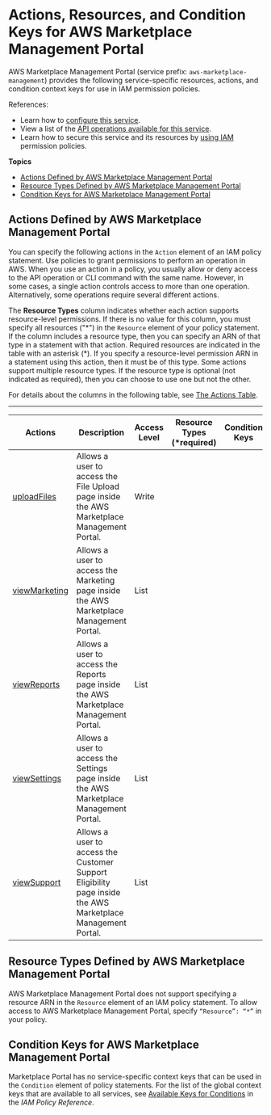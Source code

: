 # Actions, Resources, and Condition Keys for AWS Marketplace Management Portal<a name="list_awsmarketplacemanagementportal"></a>

AWS Marketplace Management Portal \(service prefix: `aws-marketplace-management`\) provides the following service\-specific resources, actions, and condition context keys for use in IAM permission policies\.

References:
+ Learn how to [configure this service](https://docs.aws.amazon.com/marketplace/latest/controlling-access/)\.
+ View a list of the [API operations available for this service](https://docs.aws.amazon.com/marketplaceentitlement/latest/APIReference/)\.
+ Learn how to secure this service and its resources by [using IAM](https://docs.aws.amazon.com/marketplace/latest/controlling-access/marketplace-management-portal-user-access.html#detailed-management-portal-permissions) permission policies\.

**Topics**
+ [Actions Defined by AWS Marketplace Management Portal](#awsmarketplacemanagementportal-actions-as-permissions)
+ [Resource Types Defined by AWS Marketplace Management Portal](#awsmarketplacemanagementportal-resources-for-iam-policies)
+ [Condition Keys for AWS Marketplace Management Portal](#awsmarketplacemanagementportal-policy-keys)

## Actions Defined by AWS Marketplace Management Portal<a name="awsmarketplacemanagementportal-actions-as-permissions"></a>

You can specify the following actions in the `Action` element of an IAM policy statement\. Use policies to grant permissions to perform an operation in AWS\. When you use an action in a policy, you usually allow or deny access to the API operation or CLI command with the same name\. However, in some cases, a single action controls access to more than one operation\. Alternatively, some operations require several different actions\.

The **Resource Types** column indicates whether each action supports resource\-level permissions\. If there is no value for this column, you must specify all resources \("\*"\) in the `Resource` element of your policy statement\. If the column includes a resource type, then you can specify an ARN of that type in a statement with that action\. Required resources are indicated in the table with an asterisk \(\*\)\. If you specify a resource\-level permission ARN in a statement using this action, then it must be of this type\. Some actions support multiple resource types\. If the resource type is optional \(not indicated as required\), then you can choose to use one but not the other\.

For details about the columns in the following table, see [The Actions Table](reference_policies_actions-resources-contextkeys.md#actions_table)\.


****  

| Actions | Description | Access Level | Resource Types \(\*required\) | Condition Keys | Dependent Actions | 
| --- | --- | --- | --- | --- | --- | 
|   [ uploadFiles ](https://docs.aws.amazon.com/marketplace/latest/controlling-access/marketplace-management-portal-user-access.html#detailed-management-portal-permissions)  | Allows a user to access the File Upload page inside the AWS Marketplace Management Portal\. | Write |  |  |  | 
|   [ viewMarketing ](https://docs.aws.amazon.com/marketplace/latest/controlling-access/marketplace-management-portal-user-access.html#detailed-management-portal-permissions)  | Allows a user to access the Marketing page inside the AWS Marketplace Management Portal\. | List |  |  |  | 
|   [ viewReports ](https://docs.aws.amazon.com/marketplace/latest/controlling-access/marketplace-management-portal-user-access.html#detailed-management-portal-permissions)  | Allows a user to access the Reports page inside the AWS Marketplace Management Portal\. | List |  |  |  | 
|   [ viewSettings ](https://docs.aws.amazon.com/marketplace/latest/controlling-access/marketplace-management-portal-user-access.html#detailed-management-portal-permissions)  | Allows a user to access the Settings page inside the AWS Marketplace Management Portal\. | List |  |  |  | 
|   [ viewSupport ](https://docs.aws.amazon.com/marketplace/latest/controlling-access/marketplace-management-portal-user-access.html#detailed-management-portal-permissions)  | Allows a user to access the Customer Support Eligibility page inside the AWS Marketplace Management Portal\. | List |  |  |  | 

## Resource Types Defined by AWS Marketplace Management Portal<a name="awsmarketplacemanagementportal-resources-for-iam-policies"></a>

AWS Marketplace Management Portal does not support specifying a resource ARN in the `Resource` element of an IAM policy statement\. To allow access to AWS Marketplace Management Portal, specify `“Resource”: “*”` in your policy\.

## Condition Keys for AWS Marketplace Management Portal<a name="awsmarketplacemanagementportal-policy-keys"></a>

Marketplace Portal has no service\-specific context keys that can be used in the `Condition` element of policy statements\. For the list of the global context keys that are available to all services, see [Available Keys for Conditions](reference_policies_condition-keys.html#AvailableKeys) in the *IAM Policy Reference*\.